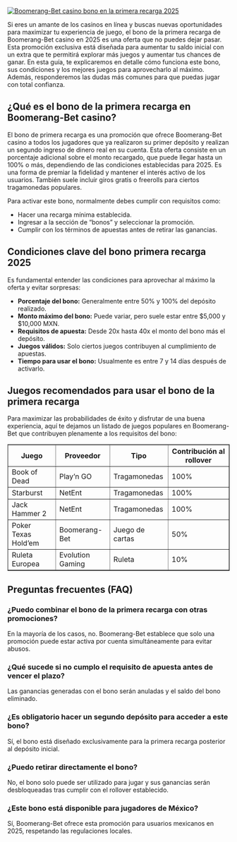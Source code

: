 [![Boomerang-Bet casino bono en la primera recarga 2025](https://123-caf.pages.dev/gitsignup.png)](https://vrmoo.ru/Bt82HjjY)

<p>Si eres un amante de los casinos en línea y buscas nuevas oportunidades para maximizar tu experiencia de juego, el bono de la primera recarga de Boomerang-Bet casino en 2025 es una oferta que no puedes dejar pasar. Esta promoción exclusiva está diseñada para aumentar tu saldo inicial con un extra que te permitirá explorar más juegos y aumentar tus chances de ganar. En esta guía, te explicaremos en detalle cómo funciona este bono, sus condiciones y los mejores juegos para aprovecharlo al máximo. Además, responderemos las dudas más comunes para que puedas jugar con total confianza.</p>  <h2>¿Qué es el bono de la primera recarga en Boomerang-Bet casino?</h2> <p>El bono de primera recarga es una promoción que ofrece Boomerang-Bet casino a todos los jugadores que ya realizaron su primer depósito y realizan un segundo ingreso de dinero real en su cuenta. Esta oferta consiste en un porcentaje adicional sobre el monto recargado, que puede llegar hasta un 100% o más, dependiendo de las condiciones establecidas para 2025. Es una forma de premiar la fidelidad y mantener el interés activo de los usuarios. También suele incluir giros gratis o freerolls para ciertos tragamonedas populares.</p>  <p>Para activar este bono, normalmente debes cumplir con requisitos como:</p> <ul> <li>Hacer una recarga mínima establecida.</li> <li>Ingresar a la sección de “bonos” y seleccionar la promoción.</li> <li>Cumplir con los términos de apuestas antes de retirar las ganancias.</li> </ul>  <h2>Condiciones clave del bono primera recarga 2025</h2> <p>Es fundamental entender las condiciones para aprovechar al máximo la oferta y evitar sorpresas:</p> <ul> <li><strong>Porcentaje del bono:</strong> Generalmente entre 50% y 100% del depósito realizado.</li> <li><strong>Monto máximo del bono:</strong> Puede variar, pero suele estar entre $5,000 y $10,000 MXN.</li> <li><strong>Requisitos de apuesta:</strong> Desde 20x hasta 40x el monto del bono más el depósito.</li> <li><strong>Juegos válidos:</strong> Solo ciertos juegos contribuyen al cumplimiento de apuestas.</li> <li><strong>Tiempo para usar el bono:</strong> Usualmente es entre 7 y 14 días después de activarlo.</li> </ul>  <h2>Juegos recomendados para usar el bono de la primera recarga</h2> <p>Para maximizar las probabilidades de éxito y disfrutar de una buena experiencia, aquí te dejamos un listado de juegos populares en Boomerang-Bet que contribuyen plenamente a los requisitos del bono:</p>  <table border="1" cellpadding="5" cellspacing="0">   <thead>     <tr>       <th>Juego</th>       <th>Proveedor</th>       <th>Tipo</th>       <th>Contribución al rollover</th>     </tr>   </thead>   <tbody>     <tr>       <td>Book of Dead</td>       <td>Play’n GO</td>       <td>Tragamonedas</td>       <td>100%</td>     </tr>     <tr>       <td>Starburst</td>       <td>NetEnt</td>       <td>Tragamonedas</td>       <td>100%</td>     </tr>     <tr>       <td>Jack Hammer 2</td>       <td>NetEnt</td>       <td>Tragamonedas</td>       <td>100%</td>     </tr>     <tr>       <td>Poker Texas Hold’em</td>       <td>Boomerang-Bet</td>       <td>Juego de cartas</td>       <td>50%</td>     </tr>     <tr>       <td>Ruleta Europea</td>       <td>Evolution Gaming</td>       <td>Ruleta</td>       <td>10%</td>     </tr>   </tbody> </table>  <h2>Preguntas frecuentes (FAQ)</h2>  <h3>¿Puedo combinar el bono de la primera recarga con otras promociones?</h3> <p>En la mayoría de los casos, no. Boomerang-Bet establece que solo una promoción puede estar activa por cuenta simultáneamente para evitar abusos.</p>  <h3>¿Qué sucede si no cumplo el requisito de apuesta antes de vencer el plazo?</h3> <p>Las ganancias generadas con el bono serán anuladas y el saldo del bono eliminado.</p>  <h3>¿Es obligatorio hacer un segundo depósito para acceder a este bono?</h3> <p>Sí, el bono está diseñado exclusivamente para la primera recarga posterior al depósito inicial.</p>  <h3>¿Puedo retirar directamente el bono?</h3> <p>No, el bono solo puede ser utilizado para jugar y sus ganancias serán desbloqueadas tras cumplir con el rollover establecido.</p>  <h3>¿Este bono está disponible para jugadores de México?</h3> <p>Sí, Boomerang-Bet ofrece esta promoción para usuarios mexicanos en 2025, respetando las regulaciones locales.</p>